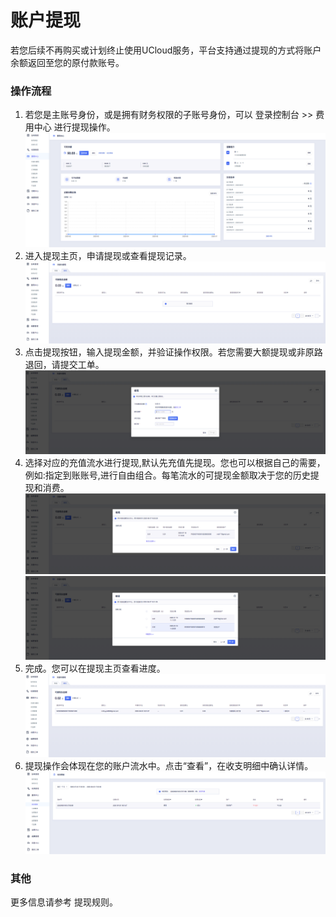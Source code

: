 # 账户提现

若您后续不再购买或计划终止使用UCloud服务，平台支持通过提现的方式将账户余额返回至您的原付款账号。

### 操作流程
1. 若您是主账号身份，或是拥有财务权限的子账号身份，可以 登录控制台 >> 费用中心 进行提现操作。
![image](/images/WithdrawEntrance.png)
2. 进入提现主页，申请提现或查看提现记录。
![image](/images/WithdrawMainPage.png)
3. 点击提现按钮，输入提现金额，并验证操作权限。若您需要大额提现或非原路退回，请提交工单。
![image](/images/WithdrawIdentify.png)
4. 选择对应的充值流水进行提现,默认先充值先提现。您也可以根据自己的需要，例如:指定到账账号,进行自由组合。每笔流水的可提现金额取决于您的历史提现和消费。
![image](/images/DefaultAllocation.png)
![image](/images/CustomizedAllocation.png)
5. 完成。您可以在提现主页查看进度。
![image](/images/WithDrawList.png)
6. 提现操作会体现在您的账户流水中。点击“查看”，在收支明细中确认详情。
![image](/images/Payroll.png)

### 其他
更多信息请参考 提现规则。

